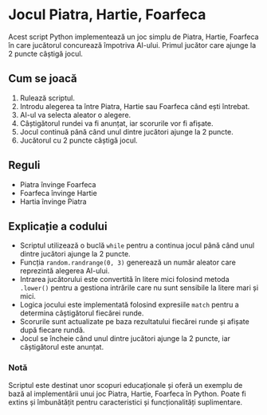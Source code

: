 # Jocul Piatra, Hartie, Foarfeca

Acest script Python implementează un joc simplu de Piatra, Hartie, Foarfeca în care jucătorul concurează împotriva AI-ului. Primul jucător care ajunge la 2 puncte câștigă jocul.

## Cum se joacă

1. Rulează scriptul.
2. Introdu alegerea ta între Piatra, Hartie sau Foarfeca când ești întrebat.
3. AI-ul va selecta aleator o alegere.
4. Câștigătorul rundei va fi anunțat, iar scorurile vor fi afișate.
5. Jocul continuă până când unul dintre jucători ajunge la 2 puncte.
6. Jucătorul cu 2 puncte câștigă jocul.

## Reguli

- Piatra învinge Foarfeca
- Foarfeca învinge Hartie
- Hartia învinge Piatra

## Explicație a codului

- Scriptul utilizează o buclă `while` pentru a continua jocul până când unul dintre jucători ajunge la 2 puncte.
- Funcția `random.randrange(0, 3)` generează un număr aleator care reprezintă alegerea AI-ului.
- Intrarea jucătorului este convertită în litere mici folosind metoda `.lower()` pentru a gestiona intrările care nu sunt sensibile la litere mari și mici.
- Logica jocului este implementată folosind expresiile `match` pentru a determina câștigătorul fiecărei runde.
- Scorurile sunt actualizate pe baza rezultatului fiecărei runde și afișate după fiecare rundă.
- Jocul se încheie când unul dintre jucători ajunge la 2 puncte, iar câștigătorul este anunțat.

### Notă
Scriptul este destinat unor scopuri educaționale și oferă un exemplu de bază al implementării unui joc Piatra, Hartie, Foarfeca în Python. Poate fi extins și îmbunătățit pentru caracteristici și funcționalități suplimentare.
